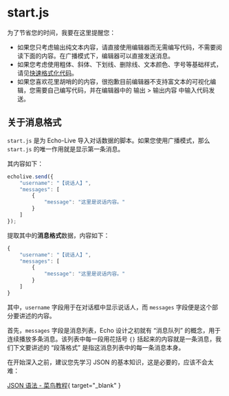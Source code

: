 # start.js

为了节省您的时间，我要在这里提醒您：

- 如果您只考虑输出纯文本内容，请直接使用编辑器而无需编写代码，不需要阅读下面的内容。在广播模式下，编辑器可以直接发送消息。
- 如果您考虑使用粗体、斜体、下划线、删除线、文本颜色、字号等基础样式，请见[快速格式化代码](formatting-code.md)。
- 如果您喜欢花里胡哨的的内容，很抱歉目前编辑器不支持富文本的可视化编辑，您需要自己编写代码，并在编辑器中的 输出 > 输出内容 中输入代码发送。

## 关于消息格式

`start.js` 是为 Echo-Live 导入对话数据的脚本。如果您使用广播模式，那么 `start.js` 的唯一作用就是显示第一条消息。

其内容如下：

``` javascript linenums="1"
echolive.send({
    "username": "【说话人】",
    "messages": [
        {
            "message": "这里是说话内容。"
        }
    ]
});
```

提取其中的**消息格式**数据，内容如下：

``` javascript linenums="1"
{
    "username": "【说话人】",
    "messages": [
        {
            "message": "这里是说话内容。"
        }
    ]
}
```

其中，`username` 字段用于在对话框中显示说话人，而 `messages` 字段便是这个部分要讲述的内容。

首先，`messages` 字段是消息列表，Echo 设计之初就有 “消息队列” 的概念，用于连续播放多条消息。该列表中每一段用花括号 `{}` 括起来的内容就是一条消息，我们下文要讲述的 “段落格式” 是指这消息列表中的每一条消息本身。

在开始深入之前，建议您先学习 JSON 的基本知识，这是必要的，应该不会太难：

[JSON 语法 - 菜鸟教程](https://www.runoob.com/json/json-syntax.html){ target="_blank" }